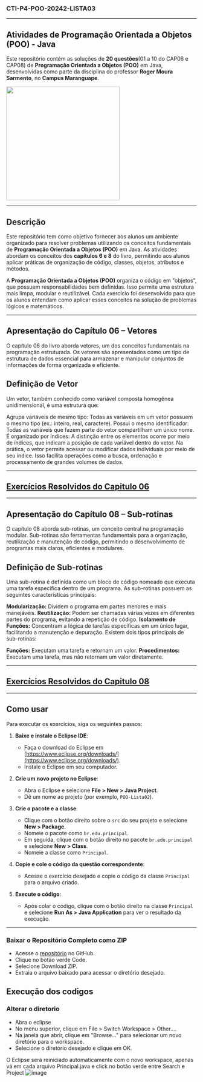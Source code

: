 
### **CTI-P4-POO-20242-LISTA03**
---
## **Atividades de Programação Orientada a Objetos (POO) - Java**

Este repositório contém as soluções de **20 questões**(01 a 10 do CAP06 e CAP08) de **Programação Orientada a Objetos (POO)** em Java, desenvolvidas como parte da disciplina do professor **Roger Moura Sarmento**, no **Campus Maranguape**.

[<img src ="https://m.media-amazon.com/images/I/81HITrV4GXL._AC_UF894,1000_QL80_.jpg" width="300">](https://drive.google.com/file/d/1MWTShjGeyGTPoeVImLhxFDcUYBNt2bAB/view?usp=classroom_web&authuser=0)

---

## **Descrição**

Este repositório tem como objetivo fornecer aos alunos um ambiente organizado para resolver problemas utilizando os conceitos fundamentais de **Programação Orientada a Objetos (POO)** em Java. As atividades abordam os conceitos dos **capítulos 6 e 8** do livro, permitindo aos alunos aplicar práticas de organização de código, classes, objetos, atributos e métodos.

A **Programação Orientada a Objetos (POO)** organiza o código em "objetos", que possuem responsabilidades bem definidas. Isso permite uma estrutura mais limpa, modular e reutilizável. Cada exercício foi desenvolvido para que os alunos entendam como aplicar esses conceitos na solução de problemas lógicos e matemáticos.

---
## **Apresentação do Capítulo 06 – Vetores**

O capítulo 06 do livro aborda vetores, um dos conceitos fundamentais na programação estruturada. Os vetores são apresentados como um tipo de estrutura de dados essencial para armazenar e manipular conjuntos de informações de forma organizada e eficiente.

## **Definição de Vetor**
Um vetor, também conhecido como variável composta homogênea unidimensional, é uma estrutura que:

Agrupa variáveis de mesmo tipo: Todas as variáveis em um vetor possuem o mesmo tipo (ex.: inteiro, real, caractere).
Possui o mesmo identificador: Todas as variáveis que fazem parte do vetor compartilham um único nome.
É organizado por índices: A distinção entre os elementos ocorre por meio de índices, que indicam a posição de cada variável dentro do vetor.
Na prática, o vetor permite acessar ou modificar dados individuais por meio de seu índice. Isso facilita operações como a busca, ordenação e processamento de grandes volumes de dados.

---
## [**Exercícios Resolvidos do Capitulo 06**](https://github.com/davidfranca10/CTI-P4-POO-20242-LISTA03/tree/main/CAP06/EXERCICIOS-RESOLVIDOS)
---
## **Apresentação do Capítulo 08 – Sub-rotinas**

O capítulo 08 aborda sub-rotinas, um conceito central na programação modular. Sub-rotinas são ferramentas fundamentais para a organização, reutilização e manutenção de código, permitindo o desenvolvimento de programas mais claros, eficientes e modulares.

## Definição de Sub-rotinas
Uma sub-rotina é definida como um bloco de código nomeado que executa uma tarefa específica dentro de um programa. As sub-rotinas possuem as seguintes características principais:

**Modularização:** Dividem o programa em partes menores e mais manejáveis.
**Reutilização:** Podem ser chamadas várias vezes em diferentes partes do programa, evitando a repetição de código.
**Isolamento de Funções:** Concentram a lógica de tarefas específicas em um único lugar, facilitando a manutenção e depuração.
Existem dois tipos principais de sub-rotinas:

**Funções:** Executam uma tarefa e retornam um valor.
**Procedimentos:** Executam uma tarefa, mas não retornam um valor diretamente.

---
## [**Exercícios Resolvidos do Capitulo 08**](https://github.com/davidfranca10/CTI-P4-POO-20242-LISTA03/tree/main/CAP08/EXERCICIOS-RESOLVIDOS)
---

## **Como usar**

Para executar os exercícios, siga os seguintes passos:

1. **Baixe e instale o Eclipse IDE**:
   - Faça o download do Eclipse em [https://www.eclipse.org/downloads/](https://www.eclipse.org/downloads/).
   - Instale o Eclipse em seu computador.

2. **Crie um novo projeto no Eclipse**:
   - Abra o Eclipse e selecione **File > New > Java Project**.
   - Dê um nome ao projeto (por exemplo, `POO-Lista02`).

3. **Crie o pacote e a classe**:
   - Clique com o botão direito sobre o `src` do seu projeto e selecione **New > Package**.
   - Nomeie o pacote como `br.edu.principal`.
   - Em seguida, clique com o botão direito no pacote `br.edu.principal` e selecione **New > Class**.
   - Nomeie a classe como `Principal`.

4. **Copie e cole o código da questão correspondente**:
   - Acesse o exercício desejado e copie o código da classe `Principal` para o arquivo criado.

5. **Execute o código**:
   - Após colar o código, clique com o botão direito na classe `Principal` e selecione **Run As > Java Application** para ver o resultado da execução.

---
### Baixar o Repositório Completo como ZIP

- Acesse o [repositório](https://github.com/davidfranca10/CTI-P4-POO-20242-LISTA03) no GitHub.
- Clique no botão verde Code.
- Selecione Download ZIP.
- Extraia o arquivo baixado para acessar o diretório desejado.

## Execução dos codigos

### Alterar o diretorio 

- Abra o eclipse
- No menu superior, clique em File > Switch Workspace > Other....
- Na janela que abrir, clique em "Browse..." para selecionar um novo diretório para o workspace.
- Selecione o diretório desejado e clique em OK.

O Eclipse será reiniciado automaticamente com o novo workspace, apenas vá em cada arquivo Principal.java e click no botão verde entre Search e Project
![image](https://github.com/user-attachments/assets/2392f14d-0607-45e3-b8d5-3d5edb33baf1)

